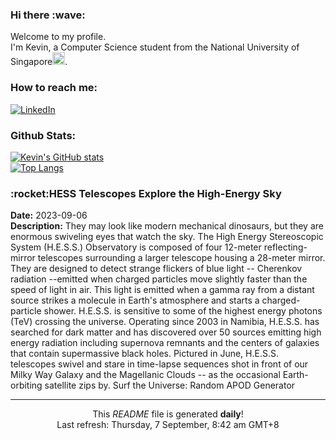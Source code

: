 <h3>Hi there :wave:</h3>

Welcome to my profile.   
I'm Kevin, a Computer Science student from the National University of Singapore<img src="https://img.icons8.com/color/96/000000/singapore-circular.png" width="20px"/>.</p>

<h3>How to reach me: </h3>
<a href="https://www.linkedin.com/in/kevin-foong/"><img alt="LinkedIn" src="https://img.shields.io/badge/linkedin-%230077B5.svg?&style=for-the-badge&logo=linkedin&logoColor=white" /></a> 

<h3>Github Stats: </h3> 

[![Kevin's GitHub stats](https://github-readme-stats.vercel.app/api?username=kevin9foong&theme=tokyonight)](https://github.com/anuraghazra/github-readme-stats) <br/>
[![Top Langs](https://github-readme-stats.vercel.app/api/top-langs/?username=kevin9foong&layout=compact&theme=tokyonight)](https://github.com/anuraghazra/github-readme-stats)

<h3>:rocket:HESS Telescopes Explore the High-Energy Sky</h3> 
<b>Date:</b> 2023-09-06<br/>
<b>Description:</b> They may look like modern mechanical dinosaurs, but they are enormous swiveling eyes that watch the sky. The High Energy Stereoscopic System (H.E.S.S.) Observatory is composed of four 12-meter reflecting-mirror telescopes surrounding a larger telescope housing a 28-meter mirror. They are designed to detect strange flickers of blue light -- Cherenkov radiation --emitted when charged particles move slightly faster than the speed of light in air.  This light is emitted when a gamma ray from a distant source strikes a molecule in Earth&#39;s atmosphere and starts a charged-particle shower.  H.E.S.S. is sensitive to some of the highest energy photons (TeV) crossing the universe.  Operating since 2003 in Namibia, H.E.S.S. has searched for dark matter and has discovered over 50 sources emitting high energy radiation including supernova remnants and the centers of galaxies that contain supermassive black holes.  Pictured in June, H.E.S.S. telescopes swivel and stare in time-lapse sequences shot in front of our Milky Way Galaxy and the Magellanic Clouds -- as the occasional Earth-orbiting satellite zips by.   Surf the Universe: Random APOD Generator<br/>

------------
<p align="center">This <i>README</i> file is generated <b>daily</b>!</br>
Last refresh: Thursday, 7 September, 8:42 am GMT+8<br />